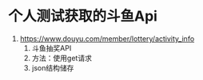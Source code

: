 #   个人测试获取的斗鱼Api
1.  https://www.douyu.com/member/lottery/activity_info
    1.  斗鱼抽奖API 
    2.  方法：使用get请求
    3.  json结构储存